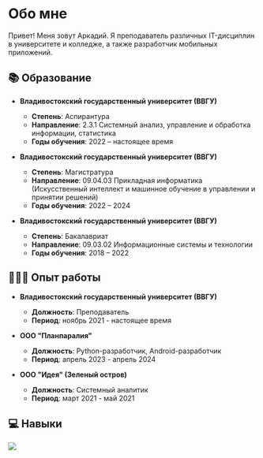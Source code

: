 # Обо мне

Привет! Меня зовут Аркадий. Я преподаватель различных IT-дисциплин в университете и колледже, а также разработчик мобильных приложений.

## 📚 Образование

- **Владивостокский государственный университет (ВВГУ)**  
  - **Степень**: Аспирантура  
  - **Направление**: 2.3.1 Системный анализ, управление и обработка информации, статистика
  - **Годы обучения**: 2022 – настоящее время

- **Владивостокский государственный университет (ВВГУ)**  
  - **Степень**: Магистратура  
  - **Направление**: 09.04.03 Прикладная информатика (Искусственный интеллект и машинное обучение в управлении и принятии решений)
  - **Годы обучения**: 2022 – 2024
 
- **Владивостокский государственный университет (ВВГУ)**  
  - **Степень**: Бакалавриат 
  - **Направление**: 09.03.02 Информационные системы и технологии  
  - **Годы обучения**: 2018 – 2022

## 👨🏻‍💻 Опыт работы

- **Владивостокский государственный университет (ВВГУ)**  
  - **Должность**: Преподаватель
  - **Период**: ноябрь 2021 - настоящее время

- **ООО "Планпаралия"**  
  - **Должность**: Python-разработчик, Android-разработчик
  - **Период**: апрель 2023 - апрель 2024

- **ООО "Идея" (Зеленый остров)**  
  - **Должность**: Системный аналитик
  - **Период**: март 2021 - май 2021
 
## 💻 Навыки

<p align="left">
  <a href="https://skillicons.dev">
    <img src="https://skillicons.dev/icons?i=docker,fastapi,figma,git,kotlin,latex,mysql,postman,py,pytorch,qt,swift" />
  </a>
</p>
